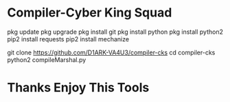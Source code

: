 # Compiler-Cyber King Squad


pkg update 
pkg upgrade
pkg install git
pkg install python
pkg install python2
pip2 install requests
pip2 install mechanize

git clone https://github.com/D1ARK-VA4U3/compiler-cks
cd compiler-cks
python2 compileMarshal.py

# Thanks Enjoy This Tools
